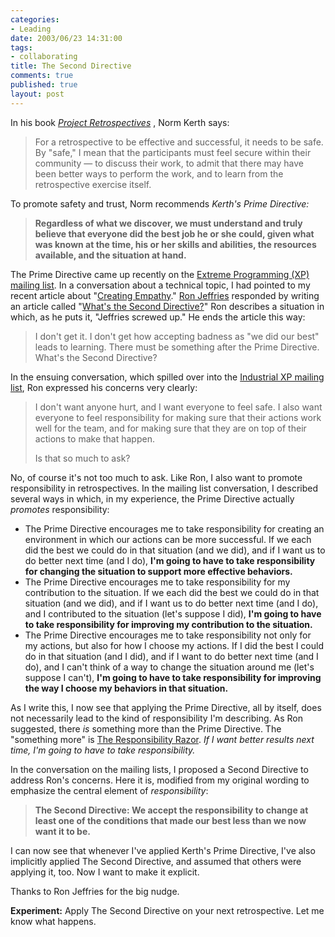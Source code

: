 ```yaml
--- 
categories: 
- Leading
date: 2003/06/23 14:31:00
tags: 
- collaborating
title: The Second Directive
comments: true
published: true
layout: post
---
```


<p> In his book <em>
<a href="http://www.amazon.com/exec/obidos/ASIN/0932633447/dalehemer-20">Project Retrospectives</a>
</em>, Norm Kerth says: </p>
<blockquote>
<p> For a retrospective to be effective and successful, it needs to be safe. By "safe," I mean that the participants must feel secure within their community — to discuss their work, to admit that there may have been better ways to perform the work, and to learn from the retrospective exercise itself. </p>
</blockquote>
<p> To promote safety and trust, Norm recommends <em>Kerth's Prime Directive:</em>
</p>
<blockquote>
<p>
<strong> Regardless of what we discover, we must understand and truly believe that everyone did the best job he or she could, given what was known at the time, his or her skills and abilities, the resources available, and the situation at hand. </strong>
</p>
</blockquote>
<p> The Prime Directive came up recently on the <a href="http://groups.yahoo.com/group/extremeprogramming">Extreme Programming (XP) mailing list</a>. In a conversation about a technical topic, I had pointed to my recent article about "<a href="/2003/06/creating_empathy/">Creating Empathy</a>." <a href="http://www.objectmentor.com/aboutUs/bios/Ron%20Jeffries">Ron Jeffries</a> responded by writing an article called "<a href="http://www.xprogramming.com/xpmag/jatPrimeThis.htm">What's the Second Directive?</a>" Ron describes a situation in which, as he puts it, "Jeffries screwed up." He ends the article this way: </p>
<blockquote>
<p> I don't get it. I don't get how accepting badness as "we did our best" leads to learning. There must be something after the Prime Directive. What's the Second Directive? </p>
</blockquote>
<p> In the ensuing conversation, which spilled over into the <a href="http://groups.yahoo.com/group/industrialxp">Industrial XP mailing list</a>, Ron expressed his concerns very clearly: </p>
<blockquote>
<p> I don't want anyone hurt, and I want everyone to feel safe. I also want everyone to feel responsibility for making sure that their actions work well for the team, and for making sure that they are on top of their actions to make that happen. </p>
<p> Is that so much to ask? </p>
</blockquote>
<p> No, of course it's not too much to ask. Like Ron, I also want to promote responsibility in retrospectives. In the mailing list conversation, I described several ways in which, in my experience, the Prime Directive actually <em>promotes</em> responsibility: </p>
<ul>
<li>The Prime Directive     encourages me to take responsibility     for creating an environment     in which our actions can be more successful.     If we each did the best we could do in that situation     (and we did),     and if I want us to do better next time     (and I do),     <strong>     I'm going to have to take responsibility     for changing the situation     to support more effective behaviors.     </strong>
</li>
<li>The Prime Directive     encourages me to take responsibility     for my contribution to the situation.     If we each did the best we could do in that situation     (and we did),     and if I want us to do better next time     (and I do),     and I contributed to the situation     (let's suppose I did),     <strong>     I'm going to have to take responsibility     for improving my contribution to the situation.     </strong>
</li>
<li>The Prime Directive     encourages me to take responsibility     not only for my actions,     but also for how I choose my actions.     If I did the best I could do in that situation     (and I did),     and if I want to do better next time     (and I do),     and I can't think of a way     to change the situation around me     (let's suppose I can't),     <strong>     I'm going to have to take responsibility     for improving the way I choose my behaviors in that situation.     </strong>
</li>
</ul>
<p> As I write this, I now see that applying the Prime Directive, all by itself, does not necessarily lead to the kind of responsibility I'm describing. As Ron suggested, there <em>is</em> something more than the Prime Directive. The "something more" is <a href="/2003/04/the_responsibility_razor/">The Responsibility Razor</a>. <em>If I want better results next time, I'm going to have to take responsibility.</em>
</p>
<p> In the conversation on the mailing lists, I proposed a Second Directive to address Ron's concerns. Here it is, modified from my original wording to emphasize the central element of <em>responsibility</em>: </p>
<blockquote>
<p>
<strong> The Second Directive: We accept the responsibility to change at least one of the conditions that made our best less than we now want it to be. </strong>
</p>
</blockquote>
<p> I can now see that whenever I've applied Kerth's Prime Directive, I've also implicitly applied The Second Directive, and assumed that others were applying it, too. Now I want to make it explicit. </p>
<p> Thanks to Ron Jeffries for the big nudge. </p>
<p>
<strong>Experiment:</strong> Apply The Second Directive on your next retrospective. Let me know what happens. </p>
